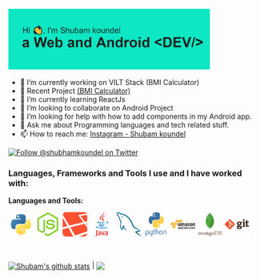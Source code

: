 <a href="https://Godsk-glitch.github.io"><img width="80%" src="header.png" /></a></p>

- 🔭 I’m currently working on VILT Stack (BMI Calculator)
- 👏 Recent Project <a href="https://github.com/Godsk-glitch/Bmi-calculator" target="_blank">(BMI Calculator)</a>
- 🌱 I’m currently learning ReactJs
- 👯 I’m looking to collaborate on Android Project
- 🤔 I’m looking for help with how to add components in my Android app.
- 💬 Ask me about Programming languages and tech related stuff.
- 📫 How to reach me: [Instagram - Shubam koundel](https://www.instagram.com/shubam.io/)

<p>
  <a href="https://twitter.com/intent/follow?screen_name=shubhamkoundel">
    <img src="https://user-images.githubusercontent.com/7629661/87821427-202e0280-c870-11ea-9e38-8c7c74856753.png" width="144" alt="Follow @shubhamkoundel on Twitter" title="Follow @shubhamkoundel on Twitter">
  </a>

### Languages, Frameworks and Tools I use and I have worked with:
**Languages and Tools:**

<p align="left">
 
  <img src="https://raw.githubusercontent.com/devicons/devicon/40cd6bc89a299dc50ac289f8e3b071d0dff49d9c/icons/python/python-original.svg" alt="python" height="50"/> 
   <img src="https://raw.githubusercontent.com/devicons/devicon/40cd6bc89a299dc50ac289f8e3b071d0dff49d9c/icons/nodejs/nodejs-plain.svg" alt="nodejs" height="50"/>
   <img src="https://raw.githubusercontent.com/devicons/devicon/40cd6bc89a299dc50ac289f8e3b071d0dff49d9c/icons/laravel/laravel-plain.svg" alt="laravel" height="50"/> 
   <img src="https://raw.githubusercontent.com/devicons/devicon/9c6bfdb9783cdfe1018666ed76adcfd3eab6fad6/icons/java/java-original-wordmark.svg" alt="java" height="50"/> 
   <img src="https://raw.githubusercontent.com/devicons/devicon/40cd6bc89a299dc50ac289f8e3b071d0dff49d9c/icons/mysql/mysql-plain.svg" alt="mysql" height="50"/>
  <img src="https://raw.githubusercontent.com/devicons/devicon/9c6bfdb9783cdfe1018666ed76adcfd3eab6fad6/icons/python/python-original-wordmark.svg" alt="python" height="50"/>
  <img src="https://raw.githubusercontent.com/devicons/devicon/9c6bfdb9783cdfe1018666ed76adcfd3eab6fad6/icons/amazonwebservices/amazonwebservices-original-wordmark.svg" alt="amazonwebservices" height="50"/>
  <img src="https://raw.githubusercontent.com/devicons/devicon/9c6bfdb9783cdfe1018666ed76adcfd3eab6fad6/icons/mongodb/mongodb-original-wordmark.svg" alt="mongodb" height="50"/>
  <img src="https://raw.githubusercontent.com/devicons/devicon/9c6bfdb9783cdfe1018666ed76adcfd3eab6fad6/icons/git/git-original-wordmark.svg" alt="git" height="50"/>
 

  </p><br />



<a href="https://github.com/anuraghazra/github-readme-stats"><img align="center" src="https://github-readme-stats.vercel.app/api?username=Godsk-glitch&show_icons=true&include_all_commits=true&theme=buefy&hide_border=true" alt="Shubam's github stats" /></a> | <a href="https://github.com/Godsk-glitch/github-readme-stats"><img align="center" src="https://github-readme-stats.vercel.app/api/top-langs/?username=Godsk-glitch&layout=compact&theme=buefy&hide_border=true" /></a>

